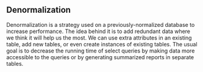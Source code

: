 ## Denormalization ## 

Denormalization is a strategy used on a previously-normalized database to increase performance. The idea behind it is to add redundant data where we think it will help us the most. We can use extra attributes in an existing table, add new tables, or even create instances of existing tables. The usual goal is to decrease the running time of select queries by making data more accessible to the queries or by generating summarized reports in separate tables. 
